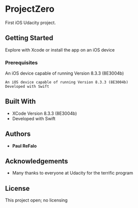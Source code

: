 # ProjectZero
First iOS Udacity project.

## Getting Started

Explore with Xcode or install the app on an iOS device

### Prerequisites

An iOS device capable of running Version 8.3.3 (8E3004b) 
```
An iOS device capable of running Version 8.3.3 (8E3004b) 
Developed with Swift 
```
## Built With

* XCode Version 8.3.3 (8E3004b) 
* Developed with Swift

## Authors

* **Paul ReFalo**

## Acknowledgements

* Many thanks to everyone at Udacity for the terrific program

## License

This project open; no licensing
